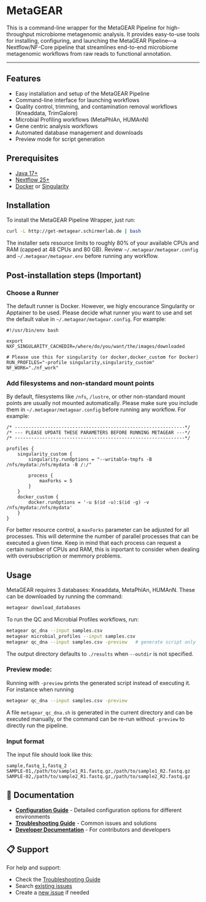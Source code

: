 # MetaGEAR

This is a command-line wrapper for the MetaGEAR Pipeline for high-throughput microbiome metagenomic analysis. It provides easy-to-use tools for installing, configuring, and launching the MetaGEAR Pipeline—a Nextflow/NF-Core pipeline that streamlines end-to-end microbiome metagenomic workflows from raw reads to functional annotation.

---

## Features

- Easy installation and setup of the MetaGEAR Pipeline
- Command-line interface for launching workflows
- Quality control, trimming, and contamination removal workflows (Kneaddata, TrimGalore)
- Microbial Profiling workflows (MetaPhlAn, HUMAnN)
- Gene centric analysis workflows
- Automated database management and downloads
- Preview mode for script generation

## Prerequisites

- [Java 17+](https://ubuntu.com/tutorials/install-jre#2-installing-openjdk-jre)
- [Nextflow 25+](https://www.nextflow.io/docs/latest/install.html#install-page)
- [Docker](https://docs.docker.com/engine/install/ubuntu/#install-using-the-repository) or [Singularity](https://docs.sylabs.io/guides/3.0/user-guide/installation.html#install-the-debian-ubuntu-package-using-apt)

## Installation

To install the MetaGEAR Pipeline Wrapper, just run:

```bash
curl -L http://get-metagear.schirmerlab.de | bash
```

The installer sets resource limits to roughly 80% of your available CPUs and RAM (capped at 48 CPUs and 80 GB). Review `~/.metagear/metagear.config` and `~/.metagear/metagear.env` before running any workflow.

## Post-installation steps (Important)

### Choose a Runner
The default runner is Docker. However, we higly encourance Singularity or Apptainer to be used. Please decide what runner you want to use and set the default value in `~/.metagear/metagear.config`. For example:

```
#!/usr/bin/env bash

export NXF_SINGULARITY_CACHEDIR=/where/do/you/want/the/images/downloaded

# Please use this for singularity (or docker,docker_custom for Docker)
RUN_PROFILES="-profile singularity,singularity_custom"
NF_WORK="./nf_work"
```

### Add filesystems and non-standard mount points
By default, filesystems like `/nfs`, `/lustre`, or other non-standard mount points are usually not mounted automatically. Please make sure you include them in `~/.metagear/metagear.config` before running any workflow. For example:

```
/* --------------------------------------------------------------*/
/* --- PLEASE UPDATE THESE PARAMETERS BEFORE RUNNING METAGEAR ---*/
/* --------------------------------------------------------------*/

profiles {
    singularity_custom {
        singularity.runOptions = "--writable-tmpfs -B /nfs/mydata:/nfs/mydata -B /:/"

        process {
            maxForks = 5
        }
    }
    docker_custom {
        docker.runOptions = '-u $(id -u):$(id -g) -v /nfs/mydata:/nfs/mydata'
    }
}
```

For better resource control, a `maxForks` parameter can be adjusted for all processes. This will determine the number of parallel processes that can be executed a given time. Keep in mind that each process can request a certain number of CPUs and RAM, this is inportant to consider when dealing with oversubscription or memmory problems.

## Usage

MetaGEAR requires 3 databases: Kneaddata, MetaPhlAn, HUMAnN. These can be downloaded by running the command:
```bash
metagear download_databases
```

To run the QC and Microbial Profiles workflows, run:
```bash
metagear qc_dna --input samples.csv
metagear microbial_profiles --input samples.csv
metagear qc_dna --input samples.csv -preview   # generate script only
```
The output directory defaults to `./results` when `--outdir` is not specified.

### Preview mode:

Running with `-preview` prints the generated script instead of executing it.
For instance when running
```bash
metagear qc_dna --input samples.csv -preview
```
A file `metagear_qc_dna.sh` is generated in the current directory and can
be executed manually, or the command can be re-run without `-preview` to directly run the pipeline.

### Input format


The input file should look like this:
```
sample,fastq_1,fastq_2
SAMPLE-01,/path/to/sample1_R1.fastq.gz,/path/to/sample1_R2.fastq.gz
SAMPLE-02,/path/to/sample2_R1.fastq.gz,/path/to/sample2_R2.fastq.gz
```

## 📖 Documentation

- **[Configuration Guide](docs/CONFIGURATION.md)** - Detailed configuration options for different environments
- **[Troubleshooting Guide](docs/TROUBLESHOOTING.md)** - Common issues and solutions
- **[Developer Documentation](docs/developers/)** - For contributors and developers

## 📋 Support

For help and support:
- Check the [Troubleshooting Guide](docs/TROUBLESHOOTING.md)
- Search [existing issues](https://github.com/schirmer-lab/metagear/issues)
- Create a [new issue](https://github.com/schirmer-lab/metagear/issues/new) if needed

